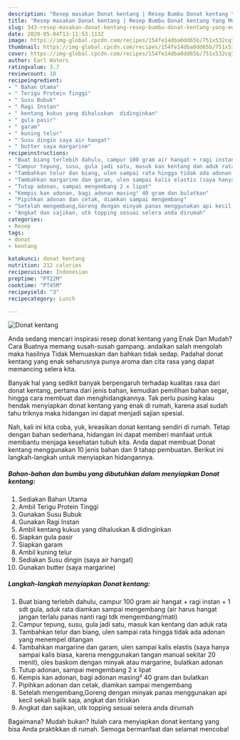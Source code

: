 ```yaml
---
description: "Resep masakan Donat kentang | Resep Bumbu Donat kentang Yang Mudah Dan Praktis"
title: "Resep masakan Donat kentang | Resep Bumbu Donat kentang Yang Mudah Dan Praktis"
slug: 343-resep-masakan-donat-kentang-resep-bumbu-donat-kentang-yang-mudah-dan-praktis
date: 2020-05-04T13:11:53.113Z
image: https://img-global.cpcdn.com/recipes/154fe14dba0dd65b/751x532cq70/donat-kentang-foto-resep-utama.jpg
thumbnail: https://img-global.cpcdn.com/recipes/154fe14dba0dd65b/751x532cq70/donat-kentang-foto-resep-utama.jpg
cover: https://img-global.cpcdn.com/recipes/154fe14dba0dd65b/751x532cq70/donat-kentang-foto-resep-utama.jpg
author: Earl Waters
ratingvalue: 3.7
reviewcount: 10
recipeingredient:
- " Bahan Utama"
- " Terigu Protein Tinggi"
- " Susu Bubuk"
- " Ragi Instan"
- " kentang kukus yang dihaluskan  didinginkan"
- " gula pasir"
- " garam"
- " kuning telur"
- " Susu dingin saya air hangat"
- " butter saya margarine"
recipeinstructions:
- "Buat biang terlebih dahulu, campur 100 gram air hangat + ragi instan + 1 sdt gula, aduk rata diamkan sampai mengembang (air harus hangat jangan terlalu panas nanti ragi tdk mengembang/mati)"
- "Campur tepung, susu, gula jadi satu, masuk kan kentang dan aduk rata"
- "Tambahkan telur dan biang, ulen sampai rata hingga tidak ada adonan yang menempel ditangan"
- "Tambahkan margarine dan garam, ulen sampai kalis elastis (saya hanya sampai kalis biasa, karena menggunakan tangan manual sekitar 20 menit), oles baskom dengan minyak atau margarine, bulatkan adonan"
- "Tutup adonan, sampai mengembang 2 x lipat"
- "Kempis kan adonan, bagi adonan masing² 40 gram dan bulatkan"
- "Pipihkan adonan dan cetak, diamkan sampai mengembang"
- "Setelah mengembang,Goreng dengan minyak panas menggunakan api kecil sekali balik saja, angkat dan tiriskan"
- "Angkat dan sajikan, utk topping sesuai selera anda dirumah"
categories:
- Resep
tags:
- donat
- kentang

katakunci: donat kentang 
nutrition: 212 calories
recipecuisine: Indonesian
preptime: "PT22M"
cooktime: "PT45M"
recipeyield: "3"
recipecategory: Lunch

---
```



![Donat kentang](https://img-global.cpcdn.com/recipes/154fe14dba0dd65b/751x532cq70/donat-kentang-foto-resep-utama.jpg)

Anda sedang mencari inspirasi resep donat kentang yang Enak Dan Mudah? Cara Buatnya memang susah-susah gampang. andaikan salah mengolah maka hasilnya Tidak Memuaskan dan bahkan tidak sedap. Padahal donat kentang yang enak seharusnya punya aroma dan cita rasa yang dapat memancing selera kita.

Banyak hal yang sedikit banyak berpengaruh terhadap kualitas rasa dari donat kentang, pertama dari jenis bahan, kemudian pemilihan bahan segar, hingga cara membuat dan menghidangkannya. Tak perlu pusing kalau hendak menyiapkan donat kentang yang enak di rumah, karena asal sudah tahu triknya maka hidangan ini dapat menjadi sajian spesial.




Nah, kali ini kita coba, yuk, kreasikan donat kentang sendiri di rumah. Tetap dengan bahan sederhana, hidangan ini dapat memberi manfaat untuk membantu menjaga kesehatan tubuh kita. Anda dapat membuat Donat kentang menggunakan 10 jenis bahan dan 9 tahap pembuatan. Berikut ini langkah-langkah untuk menyiapkan hidangannya.

<!--inarticleads1-->

##### Bahan-bahan dan bumbu yang dibutuhkan dalam menyiapkan Donat kentang:

1. Sediakan  Bahan Utama
1. Ambil  Terigu Protein Tinggi
1. Gunakan  Susu Bubuk
1. Gunakan  Ragi Instan
1. Ambil  kentang kukus yang dihaluskan &amp; didinginkan
1. Siapkan  gula pasir
1. Siapkan  garam
1. Ambil  kuning telur
1. Sediakan  Susu dingin (saya air hangat)
1. Gunakan  butter (saya margarine)




<!--inarticleads2-->

##### Langkah-langkah menyiapkan Donat kentang:

1. Buat biang terlebih dahulu, campur 100 gram air hangat + ragi instan + 1 sdt gula, aduk rata diamkan sampai mengembang (air harus hangat jangan terlalu panas nanti ragi tdk mengembang/mati)
1. Campur tepung, susu, gula jadi satu, masuk kan kentang dan aduk rata
1. Tambahkan telur dan biang, ulen sampai rata hingga tidak ada adonan yang menempel ditangan
1. Tambahkan margarine dan garam, ulen sampai kalis elastis (saya hanya sampai kalis biasa, karena menggunakan tangan manual sekitar 20 menit), oles baskom dengan minyak atau margarine, bulatkan adonan
1. Tutup adonan, sampai mengembang 2 x lipat
1. Kempis kan adonan, bagi adonan masing² 40 gram dan bulatkan
1. Pipihkan adonan dan cetak, diamkan sampai mengembang
1. Setelah mengembang,Goreng dengan minyak panas menggunakan api kecil sekali balik saja, angkat dan tiriskan
1. Angkat dan sajikan, utk topping sesuai selera anda dirumah




Bagaimana? Mudah bukan? Itulah cara menyiapkan donat kentang yang bisa Anda praktikkan di rumah. Semoga bermanfaat dan selamat mencoba!
